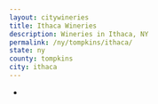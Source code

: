 ```yaml
---
layout: citywineries
title: Ithaca Wineries
description: Wineries in Ithaca, NY
permalink: /ny/tompkins/ithaca/
state: ny
county: tompkins
city: ithaca
---
```

-
